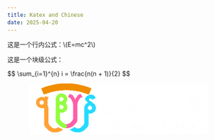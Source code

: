```yaml
---
title: Katex and Chinese
date: 2025-04-20
---
```


<html>

<head>
    <meta charset="UTF-8">
    <meta name="viewport" content="width=device-width, initial-scale=1.0">
    <title>GitHub Pages 显示数学公式（KaTeX）</title>
    <link rel="stylesheet" href="https://cdn.jsdelivr.net/npm/katex@0.16.8/dist/katex.min.css"
        integrity="sha384-GvrOXuhMATgEsSwCs4smul74iXGOixntILdUW9XmUC6+HX0sLNAK3q71HotJqlAn" crossorigin="anonymous">
    <script defer src="https://cdn.jsdelivr.net/npm/katex@0.16.8/dist/katex.min.js"
        integrity="sha384-cpW21h6RZv/phavutF+AuVYrr+dA8xD9zs6FwLpaCct6O9ctzYFfFr4dgmgccOTx"
        crossorigin="anonymous"></script>
    <script defer src="https://cdn.jsdelivr.net/npm/katex@0.16.8/dist/contrib/auto-render.min.js"
        integrity="sha384-+VBxd3r6XgURycqtZ117nYw44OOcIax56Z4dCRWbxyPt0Koah1uHoK0o4+/RRE05"
        crossorigin="anonymous" onload="renderMathInElement(document.body);"></script>
</head>

<body>
    这是一个行内公式：\(E=mc^2\)
    <p>这是一个块级公式：</p>
    $$
    \sum_{i=1}^{n} i = \frac{n(n + 1)}{2}
    $$
    <p style="text-align:center;">
    <img src="/w-ug.png" alt="image T_T" style=" max-width:80%; height:auto;" >
    </p>
</body>

</html>
